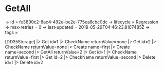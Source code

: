 # GetAll

-> id = fe3890c2-8ac4-492e-be2e-775ea6cbc0dc
-> lifecycle = Regression
-> max-retries = 0
-> last-updated = 2018-05-29T04:46:23.8167485Z
-> tags = 

[DD35Storage]
|> Get id=1
|> CheckName returnValue=none
|> Get id=2
|> CheckName returnValue=none
|> Create name=first
|> Create name=second
|> GetAll returnValue=2
|> Get id=1
|> CheckName returnValue=first
|> Get id=2
|> CheckName returnValue=second
|> Delete id=1
|> Delete id=2
~~~
